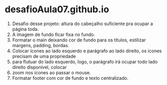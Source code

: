 # desafioAula07.github.io

1.  Desafio desse projeto: altura do cabeçalho suficiente pra ocupar a página toda.
2.  A imagem de fundo ficar fixa no fundo.
3.  Formatar o main deixando cor de fundo para os títulos, estilizar margens, padding, bordas.
4.  Colocar ícones ao lado esquerdo e parágrafo ao lado direito, os ícones precisam de uma propriedade
5.  para flutuar do lado esquerdo, logo, o parágrafo irá ocupar todo lado direito disponível, colocar
6.  zoom nos ícones ao passar o mouse.
7.  Formatar footer com cor de fundo e texto centralizado.  
